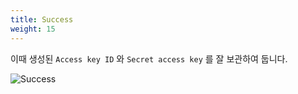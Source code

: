 ```yaml
---
title: Success
weight: 15
---
```


이때 생성된 `Access key ID` 와 `Secret access key` 를 잘 보관하여 둡니다.

![Success](../../account/images/add_user_05.png)
